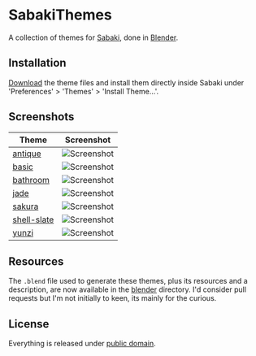 # SabakiThemes

A collection of themes for [Sabaki](https://github.com/SabakiHQ/Sabaki), done in [Blender](https://www.blender.org/).

## Installation

[Download](https://github.com/billhails/SabakiThemes/releases) the theme files and install them directly inside Sabaki
under 'Preferences' > 'Themes' > 'Install Theme...'.

## Screenshots

| Theme                          | Screenshot                                              |
| ------------------------------ | ------------------------------------------------------- |
| [antique](antique)             | ![Screenshot](antique/AntiqueScreenshot.png)            |
| [basic](basic)                 | ![Screenshot](basic/BasicScreenshot.png)                |
| [bathroom](bathroom)           | ![Screenshot](bathroom/BathroomScreenshot.png)          |
| [jade](jade)                   | ![Screenshot](jade/JadeScreenshot.png)                  |
| [sakura](sakura)               | ![Screenshot](sakura/SakuraScreenshot.png)              |
| [shell-slate](shell-slate)     | ![Screenshot](shell-slate/ShellSlateScreenshot.png)     |
| [yunzi](yunzi)                 | ![Screenshot](yunzi/YunziScreenshot.png)                |

## Resources

The `.blend` file used to generate these themes, plus its resources and a description, are now available
in the [blender](blender) directory. I'd consider pull requests but I'm not initially to keen, its mainly
for the curious.

## License

Everything is released under [public domain](http://creativecommons.org/publicdomain/zero/1.0/).
